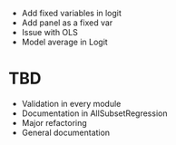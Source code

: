  - Add fixed variables in logit
 - Add panel as a fixed var
 - Issue with OLS
 - Model average in Logit

# TBD
 - Validation in every module
 - Documentation in AllSubsetRegression
 - Major refactoring
 - General documentation
